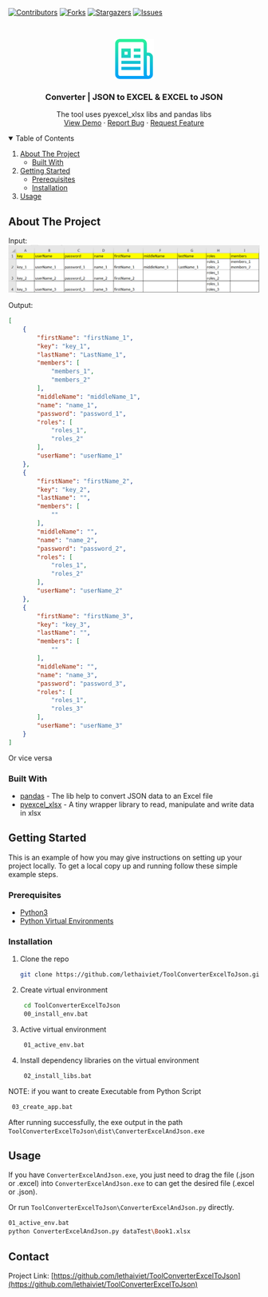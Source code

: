 [![Contributors][contributors-shield]][contributors-url]
[![Forks][forks-shield]][forks-url]
[![Stargazers][stars-shield]][stars-url]
[![Issues][issues-shield]][issues-url]



<!-- PROJECT LOGO -->
<br />
<p align="center">
  <a href="https://github.com/lethaiviet/ToolConverterExcelToJson">
    <img src="images/logo.png" alt="Logo" width="80" height="80">
  </a>

<h3 align="center">Converter | JSON to EXCEL & EXCEL to JSON</h3>

  <p align="center">
    The tool uses pyexcel_xlsx libs and pandas libs
    <br />
    <a href="https://github.com/lethaiviet/ToolConverterExcelToJson">View Demo</a>
    ·
    <a href="https://github.com/lethaiviet/ToolConverterExcelToJson">Report Bug</a>
    ·
    <a href="https://github.com/lethaiviet/ToolConverterExcelToJson">Request Feature</a>
  </p>



<!-- TABLE OF CONTENTS -->
<details open="open">
  <summary>Table of Contents</summary>
  <ol>
    <li>
      <a href="#about-the-project">About The Project</a>
      <ul>
        <li><a href="#built-with">Built With</a></li>
      </ul>
    </li>
    <li>
      <a href="#getting-started">Getting Started</a>
      <ul>
        <li><a href="#prerequisites">Prerequisites</a></li>
        <li><a href="#installation">Installation</a></li>
      </ul>
    </li>
    <li><a href="#usage">Usage</a></li>
  </ol>
</details>



<!-- ABOUT THE PROJECT -->
## About The Project

Input:
[![File excel][file-excel]](https://github.com/lethaiviet/ToolConverterExcelToJson/blob/main/images/image01.PNG)

Output:
```json
[
    {
        "firstName": "firstName_1",
        "key": "key_1",
        "lastName": "LastName_1",
        "members": [
            "members_1",
            "members_2"
        ],
        "middleName": "middleName_1",
        "name": "name_1",
        "password": "password_1",
        "roles": [
            "roles_1",
            "roles_2"
        ],
        "userName": "userName_1"
    },
    {
        "firstName": "firstName_2",
        "key": "key_2",
        "lastName": "",
        "members": [
            ""
        ],
        "middleName": "",
        "name": "name_2",
        "password": "password_2",
        "roles": [
            "roles_1",
            "roles_2"
        ],
        "userName": "userName_2"
    },
    {
        "firstName": "firstName_3",
        "key": "key_3",
        "lastName": "",
        "members": [
            ""
        ],
        "middleName": "",
        "name": "name_3",
        "password": "password_3",
        "roles": [
            "roles_1",
            "roles_3"
        ],
        "userName": "userName_3"
    }
]
```
Or vice versa
### Built With

* [pandas](https://www.marsja.se/how-to-convert-json-to-excel-python-pandas/) - The lib help to convert JSON data to an Excel file
* [pyexcel_xlsx](https://pypi.org/project/pyexcel-xlsx/) - A tiny wrapper library to read, manipulate and write data in xlsx



<!-- GETTING STARTED -->
## Getting Started

This is an example of how you may give instructions on setting up your project locally.
To get a local copy up and running follow these simple example steps.

### Prerequisites

* [Python3](https://www.python.org/downloads/)
* [Python Virtual Environments](https://uoa-eresearch.github.io/eresearch-cookbook/recipe/2014/11/26/python-virtual-env/)
  

### Installation

1. Clone the repo
   ```sh
   git clone https://github.com/lethaiviet/ToolConverterExcelToJson.git
   ```
2. Create virtual environment
   ```sh
    cd ToolConverterExcelToJson
    00_install_env.bat
   ```
3. Active virtual environment
   ```sh
    01_active_env.bat
   ```
4. Install dependency libraries on the virtual environment
   ```sh
    02_install_libs.bat
   ```

NOTE: if you want to create Executable from Python Script
   ```sh
    03_create_app.bat
   ```
  After running successfully, the exe output in the path `ToolConverterExcelToJson\dist\ConverterExcelAndJson.exe`
<!-- USAGE EXAMPLES -->
## Usage
If you have `ConverterExcelAndJson.exe`, you just need to drag the file (.json or .excel) into `ConverterExcelAndJson.exe` to can get the desired file (.excel or .json).

Or run `ToolConverterExcelToJson\ConverterExcelAndJson.py` directly.
   ```sh
   01_active_env.bat
   python ConverterExcelAndJson.py dataTest\Book1.xlsx
   ```
<!-- CONTACT -->
## Contact
Project Link: [https://github.com/lethaiviet/ToolConverterExcelToJson](https://github.com/lethaiviet/ToolConverterExcelToJson)



<!-- MARKDOWN LINKS & IMAGES -->
<!-- https://www.markdownguide.org/basic-syntax/#reference-style-links -->
[contributors-shield]: https://img.shields.io/github/contributors/lethaiviet/ToolConverterExcelToJson.svg?style=for-the-badge
[contributors-url]: https://github.com/lethaiviet/ToolConverterExcelToJson/graphs/contributors
[forks-shield]: https://img.shields.io/github/forks/lethaiviet/ToolConverterExcelToJson.svg?style=for-the-badge
[forks-url]: https://github.com/lethaiviet/ToolConverterExcelToJson/graphs/network/members
[stars-shield]: https://img.shields.io/github/stars/lethaiviet/ToolConverterExcelToJson.svg?style=for-the-badge
[stars-url]: https://github.com/lethaiviet/ToolConverterExcelToJson/graphs/stargazers
[issues-shield]: https://img.shields.io/github/issues/lethaiviet/ToolConverterExcelToJson.svg?style=for-the-badge
[issues-url]: https://github.com/lethaiviet/ToolConverterExcelToJson/graphs/issues
[license-shield]: https://img.shields.io/github/license/othneildrew/Best-README-Template.svg?style=for-the-badge
[license-url]:https://github.com/lethaiviet/ToolConverterExcelToJson/graphs/blob/master/LICENSE.txt
[linkedin-shield]: https://img.shields.io/badge/-LinkedIn-black.svg?style=for-the-badge&logo=linkedin&colorB=555
[file-excel]: images/image01.PNG
